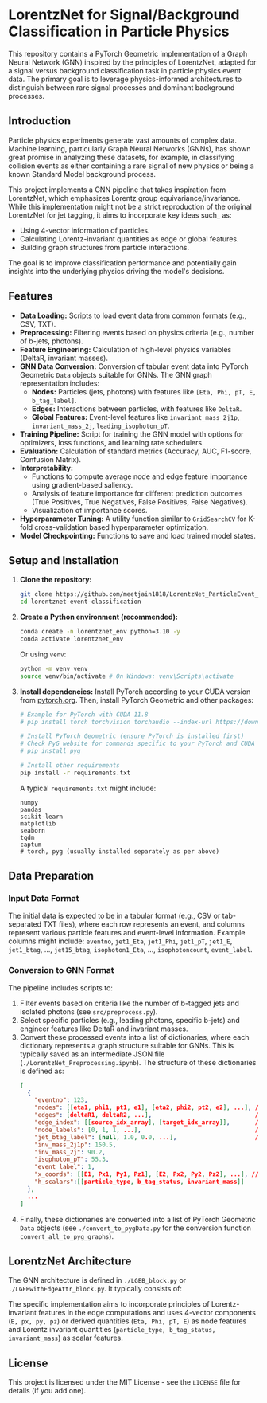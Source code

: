 # LorentzNet for Signal/Background Classification in Particle Physics

This repository contains a PyTorch Geometric implementation of a Graph Neural Network (GNN) inspired by the principles of LorentzNet, adapted for a signal versus background classification task in particle physics event data. The primary goal is to leverage physics-informed architectures to distinguish between rare signal processes and dominant background processes.

## Introduction

Particle physics experiments generate vast amounts of complex data. Machine learning, particularly Graph Neural Networks (GNNs), has shown great promise in analyzing these datasets, for example, in classifying collision events as either containing a rare signal of new physics or being a known Standard Model background process.

This project implements a GNN pipeline that takes inspiration from LorentzNet, which emphasizes Lorentz group equivariance/invariance. While this implementation might not be a strict reproduction of the original LorentzNet for jet tagging, it aims to incorporate key ideas such_ as:

*   Using 4-vector information of particles.
*   Calculating Lorentz-invariant quantities as edge or global features.
*   Building graph structures from particle interactions.

The goal is to improve classification performance and potentially gain insights into the underlying physics driving the model's decisions.

## Features

*   **Data Loading:** Scripts to load event data from common formats (e.g., CSV, TXT).
*   **Preprocessing:** Filtering events based on physics criteria (e.g., number of b-jets, photons).
*   **Feature Engineering:** Calculation of high-level physics variables (DeltaR, invariant masses).
*   **GNN Data Conversion:** Conversion of tabular event data into PyTorch Geometric `Data` objects suitable for GNNs. The GNN graph representation includes:
    *   **Nodes:** Particles (jets, photons) with features like `[Eta, Phi, pT, E, b_tag_label]`.
    *   **Edges:** Interactions between particles, with features like `DeltaR`.
    *   **Global Features:** Event-level features like `invariant_mass_2j1p`, `invariant_mass_2j`, `leading_isophoton_pT`.
*   **Training Pipeline:** Script for training the GNN model with options for optimizers, loss functions, and learning rate schedulers.
*   **Evaluation:** Calculation of standard metrics (Accuracy, AUC, F1-score, Confusion Matrix).
*   **Interpretability:**
    *   Functions to compute average node and edge feature importance using gradient-based saliency.
    *   Analysis of feature importance for different prediction outcomes (True Positives, True Negatives, False Positives, False Negatives).
    *   Visualization of importance scores.
*   **Hyperparameter Tuning:** A utility function similar to `GridSearchCV` for K-fold cross-validation based hyperparameter optimization.
*   **Model Checkpointing:** Functions to save and load trained model states.


## Setup and Installation

1.  **Clone the repository:**
    ```bash
    git clone https://github.com/meetjain1818/LorentzNet_ParticleEvent_SignalBackground_Classifier.git
    cd lorentznet-event-classification
    ```

2.  **Create a Python environment (recommended):**
    ```bash
    conda create -n lorentznet_env python=3.10 -y
    conda activate lorentznet_env
    ```
    Or using `venv`:
    ```bash
    python -m venv venv
    source venv/bin/activate # On Windows: venv\Scripts\activate
    ```

3.  **Install dependencies:**
    Install PyTorch according to your CUDA version from [pytorch.org](https://pytorch.org/). Then, install PyTorch Geometric and other packages:
    ```bash
    # Example for PyTorch with CUDA 11.8
    # pip install torch torchvision torchaudio --index-url https://download.pytorch.org/whl/cu118

    # Install PyTorch Geometric (ensure PyTorch is installed first)
    # Check PyG website for commands specific to your PyTorch and CUDA version
    # pip install pyg

    # Install other requirements
    pip install -r requirements.txt
    ```
    A typical `requirements.txt` might include:
    ```
    numpy
    pandas
    scikit-learn
    matplotlib
    seaborn
    tqdm
    captum
    # torch, pyg (usually installed separately as per above)
    ```

## Data Preparation

### Input Data Format

The initial data is expected to be in a tabular format (e.g., CSV or tab-separated TXT files), where each row represents an event, and columns represent various particle features and event-level information.
Example columns might include:
`eventno`, `jet1_Eta`, `jet1_Phi`, `jet1_pT`, `jet1_E`, `jet1_btag`, ..., `jet15_btag`, `isophoton1_Eta`, ..., `isophotoncount`, `event_label`.

### Conversion to GNN Format

The pipeline includes scripts to:
1.  Filter events based on criteria like the number of b-tagged jets and isolated photons (see `src/preprocess.py`).
2.  Select specific particles (e.g., leading photons, specific b-jets) and engineer features like DeltaR and invariant masses.
3.  Convert these processed events into a list of dictionaries, where each dictionary represents a graph structure suitable for GNNs. This is typically saved as an intermediate JSON file (`./LorentzNet_Preprocessing.ipynb`). The structure of these dictionaries is defined as:
    ```json
    [
      {
        "eventno": 123,
        "nodes": [[eta1, phi1, pt1, e1], [eta2, phi2, pt2, e2], ...], // Node features
        "edges": [deltaR1, deltaR2, ...],                             // Edge features (DeltaR)
        "edge_index": [[source_idx_array], [target_idx_array]],       // Connectivity
        "node_labels": [0, 1, 1, ...],                                // 0 for photon, 1 for jet
        "jet_btag_label": [null, 1.0, 0.0, ...],                      // B-tag for jets, null/NaN for photons
        "inv_mass_2j1p": 150.5,
        "inv_mass_2j": 90.2,
        "isophoton_pT": 55.3,
        "event_label": 1,                                              // 0 for background, 1 for signal
        "x_coords": [[E1, Px1, Py1, Pz1], [E2, Px2, Py2, Pz2], ...], // 4-Vectors of jets and isolated photons
        "h_scalars":[[particle_type, b_tag_status, invariant_mass]]
      },
      ...
    ]
    ```
4.  Finally, these dictionaries are converted into a list of PyTorch Geometric `Data` objects (see `./convert_to_pygData.py` for the conversion function `convert_all_to_pyg_graphs`).

## LorentzNet Architecture

The GNN architecture is defined in `./LGEB_block.py` or `./LGEBwithEdgeAttr_block.py`. It typically consists of:

The specific implementation aims to incorporate principles of Lorentz-invariant features in the edge computations and uses 4-vector components (`E, px, py, pz`) or derived quantities (`Eta, Phi, pT, E`) as node features and Lorentz invariant quantities (`particle_type, b_tag_status, invariant_mass`) as scalar features.


## License

This project is licensed under the MIT License - see the `LICENSE` file for details (if you add one).